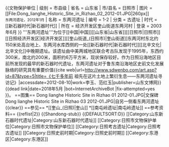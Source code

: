 {{文物保护单位
| 级别 = 市县级
| 省名 = 山东省
| 市/县名 = 日照市
| 图片 = [[File:Dong_lianghe_Historic_Site_in_Rizhao_02_2012-01.JPG|260px]]<br /><small>东两河遗址，2012年1月</small>
| 名称 = 东两河遗址
| 编号 = 1-2
| 分类 = 古遗址
| 时代 = [[新石器时代|新石器时代]]
| 所在 = 经济开发区奎山街道东两河村
| 登录 = 2003年6月
}}
'''东两河遗址'''为位于[[中国|中国]][[山东省|山东省]][[日照市|日照市]][[日照经济开发区|经济开发区]][[奎山街道_(日照市)|奎山街道]]东两河村东北约150米处高台地上、东两河水库西侧的一处[[新石器时代|新石器时代]][[北辛文化|北辛文化]]中晚期遗址。该遗址由中美两城地区联合考古队发现于1995年，东西约300米，南北约200米，面积约6万平方米，现状保存较好。作为日照沿海地区目前所发现的最早的新石器时代遗址，东两河遗址对于鲁东南沿海地区史前文化发展脉络的研究具有重要价值<ref>{{cite web|url=http://www.sdwenbo.com/art.asp?id=87&type=5|title=《七千多年前 祖先在这片土地上繁衍生息——东两河遗址寻访记》|accessdate=2012-08-10|work=李玉、范红玉|publisher=山东文博网}}{{dead link|date=2018年5月 |bot=InternetArchiveBot |fix-attempted=yes }}</ref>。
==图集==
<gallery>
Dong lianghe Historic Site in Rizhao 01 2012-01.JPG|文保碑
Dong lianghe Historic Site in Rizhao 03 2012-01.JPG|自另一侧看东两河遗址
</gallery>
{{clear}}
==参见==
*[[奎山_(日照)|奎山]]
*[[南屯岭遗址|南屯岭遗址]]
==参考资料==
{{reflist|2}}
{{Shandong-stub}}
{{DEFAULTSORT:D}}
[[Category:山东新石器时代遗址|Category:山东新石器时代遗址]]
[[Category:日照市文物保护单位|Category:日照市文物保护单位]]
[[Category:日照考古遗址|Category:日照考古遗址]]
[[Category:日照史前时期|Category:日照史前时期]]
[[Category:东港区|Category:东港区]]
